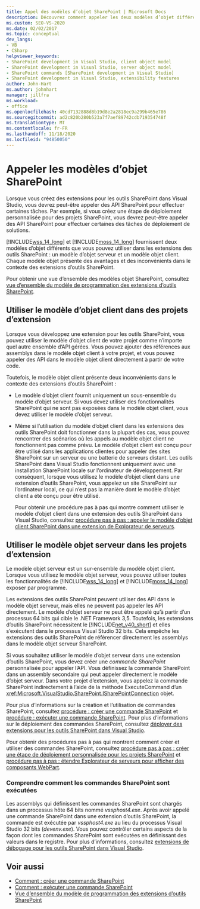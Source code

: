```yaml
---
title: Appel des modèles d’objet SharePoint | Microsoft Docs
description: Découvrez comment appeler les deux modèles d’objet différents que vous pouvez utiliser dans les extensions des outils SharePoint.
ms.custom: SEO-VS-2020
ms.date: 02/02/2017
ms.topic: conceptual
dev_langs:
- VB
- CSharp
helpviewer_keywords:
- SharePoint development in Visual Studio, client object model
- SharePoint development in Visual Studio, server object model
- SharePoint commands [SharePoint development in Visual Studio]
- SharePoint development in Visual Studio, extensibility features
author: John-Hart
ms.author: johnhart
manager: jillfra
ms.workload:
- office
ms.openlocfilehash: 40cd7132888d8b19d8e2a2818ec9a299b465e786
ms.sourcegitcommit: ad2c820b280b523a7f7aef89742cdb719354748f
ms.translationtype: MT
ms.contentlocale: fr-FR
ms.lasthandoff: 11/18/2020
ms.locfileid: "94850050"
---
```

# <a name="call-into-the-sharepoint-object-models"></a>Appeler les modèles d’objet SharePoint
  Lorsque vous créez des extensions pour les outils SharePoint dans Visual Studio, vous devrez peut-être appeler des API SharePoint pour effectuer certaines tâches. Par exemple, si vous créez une étape de déploiement personnalisée pour des projets SharePoint, vous devrez peut-être appeler des API SharePoint pour effectuer certaines des tâches de déploiement de solutions.

 [!INCLUDE[wss_14_long](../sharepoint/includes/wss-14-long-md.md)] et [!INCLUDE[moss_14_long](../sharepoint/includes/moss-14-long-md.md)] fournissent deux modèles d’objet différents que vous pouvez utiliser dans les extensions des outils SharePoint : un modèle d’objet serveur et un modèle objet client. Chaque modèle objet présente des avantages et des inconvénients dans le contexte des extensions d’outils SharePoint.

 Pour obtenir une vue d’ensemble des modèles objet SharePoint, consultez [vue d’ensemble du modèle de programmation des extensions d’outils SharePoint](../sharepoint/overview-of-the-programming-model-of-sharepoint-tools-extensions.md).

## <a name="use-the-client-object-model-in-extension-projects"></a>Utiliser le modèle d’objet client dans des projets d’extension
 Lorsque vous développez une extension pour les outils SharePoint, vous pouvez utiliser le modèle d’objet client de votre projet comme n’importe quel autre ensemble d’API gérées. Vous pouvez ajouter des références aux assemblys dans le modèle objet client à votre projet, et vous pouvez appeler des API dans le modèle objet client directement à partir de votre code.

 Toutefois, le modèle objet client présente deux inconvénients dans le contexte des extensions d’outils SharePoint :

- Le modèle d’objet client fournit uniquement un sous-ensemble du modèle d’objet serveur. Si vous devez utiliser des fonctionnalités SharePoint qui ne sont pas exposées dans le modèle objet client, vous devez utiliser le modèle d’objet serveur.

- Même si l’utilisation du modèle d’objet client dans les extensions des outils SharePoint doit fonctionner dans la plupart des cas, vous pouvez rencontrer des scénarios où les appels au modèle objet client ne fonctionnent pas comme prévu. Le modèle d’objet client est conçu pour être utilisé dans les applications clientes pour appeler des sites SharePoint sur un serveur ou une batterie de serveurs distant. Les outils SharePoint dans Visual Studio fonctionnent uniquement avec une installation SharePoint locale sur l’ordinateur de développement. Par conséquent, lorsque vous utilisez le modèle d’objet client dans une extension d’outils SharePoint, vous appelez un site SharePoint sur l’ordinateur local, ce qui n’est pas la manière dont le modèle d’objet client a été conçu pour être utilisé.

  Pour obtenir une procédure pas à pas qui montre comment utiliser le modèle d’objet client dans une extension des outils SharePoint dans Visual Studio, consultez [procédure pas à pas : appeler le modèle d’objet client SharePoint dans une extension de Explorateur de serveurs](../sharepoint/walkthrough-calling-into-the-sharepoint-client-object-model-in-a-server-explorer-extension.md).

## <a name="use-the-server-object-model-in-extension-projects"></a>Utiliser le modèle objet serveur dans les projets d’extension
 Le modèle objet serveur est un sur-ensemble du modèle objet client. Lorsque vous utilisez le modèle objet serveur, vous pouvez utiliser toutes les fonctionnalités de [!INCLUDE[wss_14_long](../sharepoint/includes/wss-14-long-md.md)] et [!INCLUDE[moss_14_long](../sharepoint/includes/moss-14-long-md.md)] exposer par programme.

 Les extensions des outils SharePoint peuvent utiliser des API dans le modèle objet serveur, mais elles ne peuvent pas appeler les API directement. Le modèle d’objet serveur ne peut être appelé qu’à partir d’un processus 64 bits qui cible le .NET Framework 3,5. Toutefois, les extensions d’outils SharePoint nécessitent le [!INCLUDE[net_v40_short](../sharepoint/includes/net-v40-short-md.md)] et elles s’exécutent dans le processus Visual Studio 32 bits. Cela empêche les extensions des outils SharePoint de référencer directement les assemblys dans le modèle objet serveur SharePoint.

 Si vous souhaitez utiliser le modèle d’objet serveur dans une extension d’outils SharePoint, vous devez créer une *commande SharePoint* personnalisée pour appeler l’API. Vous définissez la commande SharePoint dans un assembly secondaire qui peut appeler directement le modèle d’objet serveur. Dans votre projet d’extension, vous appelez la commande SharePoint indirectement à l’aide de la méthode ExecuteCommand d’un <xref:Microsoft.VisualStudio.SharePoint.ISharePointConnection> objet.

 Pour plus d’informations sur la création et l’utilisation de commandes SharePoint, consultez [procédure : créer une commande SharePoint](../sharepoint/how-to-create-a-sharepoint-command.md) et [procédure : exécuter une commande SharePoint](../sharepoint/how-to-execute-a-sharepoint-command.md). Pour plus d’informations sur le déploiement des commandes SharePoint, consultez [déployer des extensions pour les outils SharePoint dans Visual Studio](../sharepoint/deploying-extensions-for-the-sharepoint-tools-in-visual-studio.md).

 Pour obtenir des procédures pas à pas qui montrent comment créer et utiliser des commandes SharePoint, consultez [procédure pas à pas : créer une étape de déploiement personnalisée pour les projets SharePoint](../sharepoint/walkthrough-creating-a-custom-deployment-step-for-sharepoint-projects.md) et [procédure pas à pas : étendre Explorateur de serveurs pour afficher des composants WebPart](../sharepoint/walkthrough-extending-server-explorer-to-display-web-parts.md).

### <a name="understand-how-sharepoint-commands-are-executed"></a>Comprendre comment les commandes SharePoint sont exécutées
 Les assemblys qui définissent les commandes SharePoint sont chargés dans un processus hôte 64 bits nommé *vssphost4.exe*. Après avoir appelé une commande SharePoint dans une extension d’outils SharePoint, la commande est exécutée par *vssphost4.exe* au lieu du processus Visual Studio 32 bits (*devenv.exe*). Vous pouvez contrôler certains aspects de la façon dont les commandes SharePoint sont exécutées en définissant des valeurs dans le registre. Pour plus d’informations, consultez [extensions de débogage pour les outils SharePoint dans Visual Studio](../sharepoint/debugging-extensions-for-the-sharepoint-tools-in-visual-studio.md).

## <a name="see-also"></a>Voir aussi
- [Comment : créer une commande SharePoint](../sharepoint/how-to-create-a-sharepoint-command.md)
- [Comment : exécuter une commande SharePoint](../sharepoint/how-to-execute-a-sharepoint-command.md)
- [Vue d’ensemble du modèle de programmation des extensions d’outils SharePoint](../sharepoint/overview-of-the-programming-model-of-sharepoint-tools-extensions.md)
